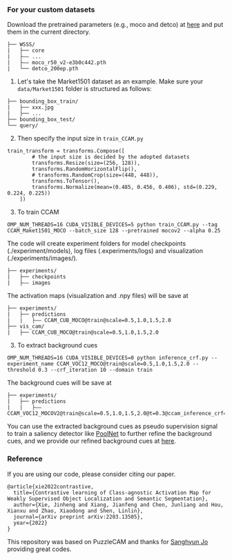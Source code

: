 ### For your custom datasets

Download the pretrained parameters (e.g., moco and detco) at [here](https://drive.google.com/drive/folders/1erzARKq9g02-3pUGhY6-hyGzD-hoty5b?usp=sharing) and put them in the current directory.

```
├── WSSS/
|   ├── core
|   ├—— ...
|   ├—— moco_r50_v2-e3b0c442.pth
|   └── detco_200ep.pth
```

1. Let's take the Market1501 dataset as an example. Make sure your ```data/Market1501``` folder is structured as follows:

```
├── bounding_box_train/ 
|   ├── xxx.jpg
|   ├── ...
├── bounding_box_test/ 
└── query/ 
```

2. Then specify the input size in ```train_CCAM.py```

```
train_transform = transforms.Compose([
        # the input size is decided by the adopted datasets
        transforms.Resize(size=(256, 128)),
        transforms.RandomHorizontalFlip(),
        # transforms.RandomCrop(size=(448, 448)),
        transforms.ToTensor(),
        transforms.Normalize(mean=(0.485, 0.456, 0.406), std=(0.229, 0.224, 0.225))
    ])
```

3. To train CCAM

```
OMP_NUM_THREADS=16 CUDA_VISIBLE_DEVICES=5 python train_CCAM.py --tag CCAM_Maket1501_MOCO --batch_size 128 --pretrained mocov2 --alpha 0.25
```

The code will create experiment folders for model checkpoints (./experiment/models), log files (.experiments/logs) and visualization (./experiments/images/).

```
├── experiments/
|   ├── checkpoints
|   ├—— images
```

The activation maps (visualization and .npy files) will be save at 

```
├── experiments/
|   ├── predictions
|   |   ├—— CCAM_CUB_MOCO@train@scale=0.5,1.0,1.5,2.0
├── vis_cam/
|   ├── CCAM_CUB_MOCO@train@scale=0.5,1.0,1.5,2.0
```

3. To extract background cues

```
OMP_NUM_THREADS=16 CUDA_VISIBLE_DEVICES=0 python inference_crf.py --experiment_name CCAM_VOC12_MOCO@train@scale=0.5,1.0,1.5,2.0 --threshold 0.3 --crf_iteration 10 --domain train
```

The background cues will be save at 

```
├── experiments/
|   ├── predictions
|   |   ├—— CCAM_VOC12_MOCOV2@train@scale=0.5,1.0,1.5,2.0@t=0.3@ccam_inference_crf=10
```

You can use the extracted background cues as pseudo supervision signal to train a saliency detector like [PoolNet](https://github.com/backseason/PoolNet) to further refine the background cues, and we provide our refined background cues at [here](https://drive.google.com/drive/folders/1erzARKq9g02-3pUGhY6-hyGzD-hoty5b).

### Reference

If you are using our code, please consider citing our paper.

```
@article{xie2022contrastive,
  title={Contrastive learning of Class-agnostic Activation Map for Weakly Supervised Object Localization and Semantic Segmentation},
  author={Xie, Jinheng and Xiang, Jianfeng and Chen, Junliang and Hou, Xianxu and Zhao, Xiaodong and Shen, Linlin},
  journal={arXiv preprint arXiv:2203.13505},
  year={2022}
}
```

This repository was based on PuzzleCAM and thanks for [Sanghyun Jo](https://github.com/OFRIN/PuzzleCAM) providing great codes.

